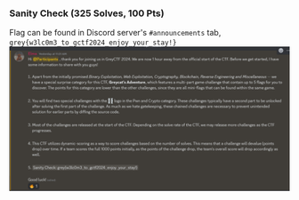 ### Sanity Check (325 Solves, 100 Pts)
Flag can be found in Discord server's `#announcements` tab, `grey{w3lc0m3_to_gctf2024_enjoy_your_stay!} `
![alt text](Images/sanity_check.png)